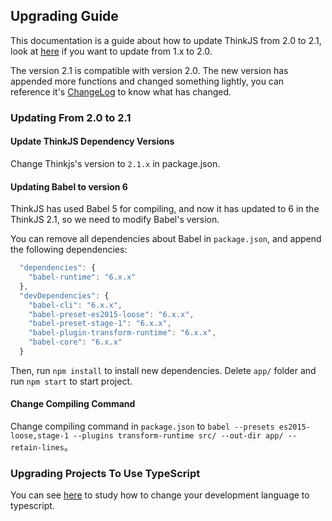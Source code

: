 ## Upgrading Guide

This documentation is a guide about how to update ThinkJS from 2.0 to 2.1, look at [here](/doc/2.0/upgrade.html) if you want to update from 1.x to 2.0.

The version 2.1 is compatible with version 2.0. The new version has appended more functions and changed something lightly, you can reference it's [ChangeLog](/changelog.html) to know what has changed.

### Updating From 2.0 to 2.1

#### Update ThinkJS Dependency Versions

Change Thinkjs's version to `2.1.x` in package.json.

#### Updating Babel to version 6

ThinkJS has used Babel 5 for compiling, and now it has updated to 6 in the ThinkJS 2.1, so we need to modify Babel's version.

You can remove all dependencies about Babel in `package.json`, and append the following dependencies:

```js
  "dependencies": {
    "babel-runtime": "6.x.x"
  },
  "devDependencies": {
    "babel-cli": "6.x.x",
    "babel-preset-es2015-loose": "6.x.x",
    "babel-preset-stage-1": "6.x.x",
    "babel-plugin-transform-runtime": "6.x.x",
    "babel-core": "6.x.x"
  }
```

Then, run `npm install` to install new dependencies. Delete `app/` folder and run `npm start` to start project.

#### Change Compiling Command

Change compiling command in `package.json` to `babel --presets es2015-loose,stage-1 --plugins transform-runtime src/ --out-dir app/ --retain-lines`。


### Upgrading Projects To Use TypeScript

You can see [here](./typescript.html#toc-600) to study how to change your development language to typescript.
